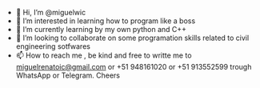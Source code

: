 - 👋 Hi, I’m @miguelwic
- 👀 I’m interested in learning how to program like a boss
- 🌱 I’m currently learning by my own python and C++
- 💞️ I’m looking to collaborate on some programation skills related to civil engineering sotfwares
- 📫 How to reach me , be kind and free to writte me to miguelrenatoic@gmail.com or +51 948161020 or +51 913552599 trough WhatsApp or Telegram. Cheers

<!---
miguelwic/miguelwic is a ✨ special ✨ repository because its `README.md` (this file) appears on your GitHub profile.
You can click the Preview link to take a look at your changes.
--->
